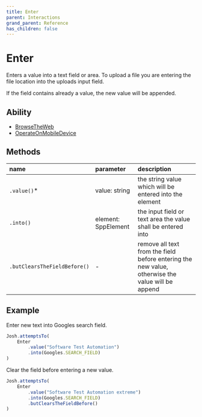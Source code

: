 ```yaml
---
title: Enter
parent: Interactions
grand_parent: Reference
has_children: false
---
```


# Enter

Enters a value into a text field or area. 
To upload a file you are entering the file location into the uploads input field.

If the field contains already a value, the new value will be appended.

## Ability

- [BrowseTheWeb](../../abilities/BROWSE_THE_WEB.md)
- [OperateOnMobileDevice](../../abilities/OPERATE_ON_MOBILE_DEVICE.md)

## Methods

| name                         | parameter           | description                                                                                      |
| :---                         | :---                | :---                                                                                             |
| `.value()`*                  | value: string       | the string value which will be entered into the element                                          |
| `.into()`                    | element: SppElement | the input field or text area the value shall be entered into                                     |
| `.butClearsTheFieldBefore()` | -                   | remove all text from the field before entering the new value, otherwise the value will be append |

## Example

Enter new text into Googles search field.

```typescript
Josh.attemptsTo(
    Enter
        .value("Software Test Automation")
        .into(Googles.SEARCH_FIELD)
)
```

Clear the field before entering a new value.

```typescript
Josh.attemptsTo(
    Enter
        .value("Software Test Automation extreme")
        .into(Googles.SEARCH_FIELD)
        .butClearsTheFieldBefore()
)
```